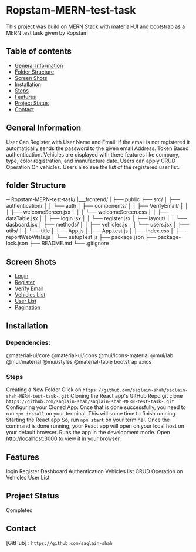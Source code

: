 # Ropstam-MERN-test-task

This project was build on MERN Stack with material-UI and bootstrap as a MERN test task given by Ropstam

## Table of contents

- [General Information](##general-info)
- [Folder Structure](##folder-Structure)
- [Screen Shots](##screen-shots)
- [Installation](##installation)
- [Steps](###steps)
- [Features](##features)
- [Project Status](##project-status)
- [Contact](##Contact)

## General Information

User Can Register with User Name and Email: if the email is not registered it automatically sends the password to the given email Address. Token Based authentication.
Vehicles are displayed with there features like company, type, color registration, and manufacture date. Users can apply CRUD Operation On vehicles.
Users also see the list of the registered user list.

## folder Structure

─ Ropstam-MERN-test-task/
|___frontend/
    |
    ├── public
    ├── src/
    │ ├── authentication/
    │ │ └── auth
    │ ├── components/
    │ │ ├── VerifyEmail/
    │ │ │ ├── welcomeScreen.jsx
    │ │ │ └── welcomeScreen.css
    │ │ ├── dataTable.jsx
    │ │ ├── login.jsx
    │ │ └── register.jsx
    │ ├── layout/
    │ │ └── dasboard.jsx
    │ ├── methods/
    │ │ ├── vehicles.js
    │ │ └── users.jsx
    │ ├── utils/
    │ │ └── title
    │ ├── App.js
    │ ├── App.test.js
    │ ├── index.css
    │ ├── reportWebVitals.js
    │ └── setupTest.js
    ├── package.json
    ├── package-lock.json
    ├── README.md
    └── .gitignore

## Screen Shots

- [Login](./src/components/login.jsx)
- [Register](./src/images/register.JPG)
- [Verify Email](./src/images/verify%20email.JPG)
- [Vehicles List](./src/images/vehicles.JPG)
- [User List](./src/images/user.JPG)
- [Pagination](./src//images/pagination.JPG)

## Installation

### Dependencies:

@material-ui/core
@material-ui/icons
@mui/icons-material
@mui/lab
@mui/material
@mui/styles
@material-table
bootstrap
axios

### Steps

Creating a New Folder
Click on `https://github.com/saqlain-shah/saqlain-shah-MERN-test-task-.git`
Cloning the React app's GitHub Repo git clone `https://github.com/saqlain-shah/saqlain-shah-MERN-test-task-.git`
Configuring your Cloned App: Once that is done successfully, you need to run `npm install` on your terminal. This will some time to finish running.
Starting the React app So, run `npm start` on your terminal.
Once the command is done running, your React app will open on your local host on your default browser.
Runs the app in the development mode.
Open [http://localhost:3000](http://localhost:3000) to view it in your browser.

## Features

login
Register
Dashboard
Authentication
Vehicles list
CRUD Operation on Vehicles
User List

## Project Status

Completed

## Contact

[linkedin]: `https://www.linkedin.com/in/saqlain-shah`

[GitHub] : `https://github.com/saqlain-shah`
